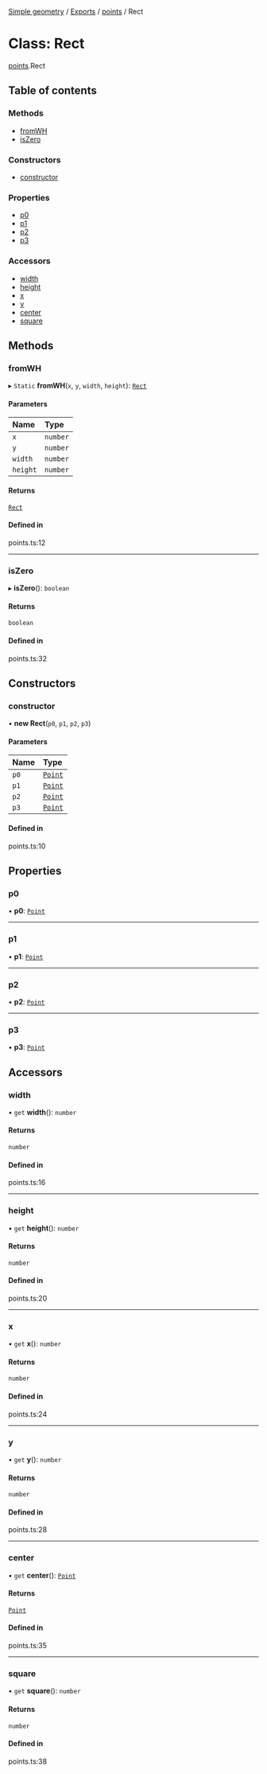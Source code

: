 [Simple geometry](../README.md) / [Exports](../modules.md) / [points](../modules/points.md) / Rect

# Class: Rect

[points](../modules/points.md).Rect

## Table of contents

### Methods

- [fromWH](points.Rect.md#fromwh)
- [isZero](points.Rect.md#iszero)

### Constructors

- [constructor](points.Rect.md#constructor)

### Properties

- [p0](points.Rect.md#p0)
- [p1](points.Rect.md#p1)
- [p2](points.Rect.md#p2)
- [p3](points.Rect.md#p3)

### Accessors

- [width](points.Rect.md#width)
- [height](points.Rect.md#height)
- [x](points.Rect.md#x)
- [y](points.Rect.md#y)
- [center](points.Rect.md#center)
- [square](points.Rect.md#square)

## Methods

### fromWH

▸ `Static` **fromWH**(`x`, `y`, `width`, `height`): [`Rect`](points.Rect.md)

#### Parameters

| Name | Type |
| :------ | :------ |
| `x` | `number` |
| `y` | `number` |
| `width` | `number` |
| `height` | `number` |

#### Returns

[`Rect`](points.Rect.md)

#### Defined in

points.ts:12

___

### isZero

▸ **isZero**(): `boolean`

#### Returns

`boolean`

#### Defined in

points.ts:32

## Constructors

### constructor

• **new Rect**(`p0`, `p1`, `p2`, `p3`)

#### Parameters

| Name | Type |
| :------ | :------ |
| `p0` | [`Point`](points.Point.md) |
| `p1` | [`Point`](points.Point.md) |
| `p2` | [`Point`](points.Point.md) |
| `p3` | [`Point`](points.Point.md) |

#### Defined in

points.ts:10

## Properties

### p0

• **p0**: [`Point`](points.Point.md)

___

### p1

• **p1**: [`Point`](points.Point.md)

___

### p2

• **p2**: [`Point`](points.Point.md)

___

### p3

• **p3**: [`Point`](points.Point.md)

## Accessors

### width

• `get` **width**(): `number`

#### Returns

`number`

#### Defined in

points.ts:16

___

### height

• `get` **height**(): `number`

#### Returns

`number`

#### Defined in

points.ts:20

___

### x

• `get` **x**(): `number`

#### Returns

`number`

#### Defined in

points.ts:24

___

### y

• `get` **y**(): `number`

#### Returns

`number`

#### Defined in

points.ts:28

___

### center

• `get` **center**(): [`Point`](points.Point.md)

#### Returns

[`Point`](points.Point.md)

#### Defined in

points.ts:35

___

### square

• `get` **square**(): `number`

#### Returns

`number`

#### Defined in

points.ts:38
